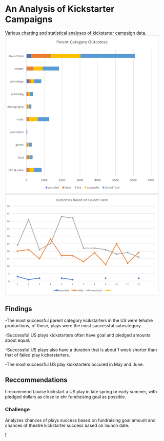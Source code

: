 # An Analysis of Kickstarter Campaigns
Various charting and statistical analyses of kickstarter campaign data.
![Parent Categories Outcomes](https://github.com/mroot9519/Kickstarter-Analysis/blob/master/Chart%201.png)
![Outcomes based on Launch date](https://github.com/mroot9519/Kickstarter-Analysis/blob/master/Chart%202.png)
## Findings
-The most successful parent category kcikstarters in the US were tehatre productions, of those, plays were the most successful subcategory.

-Successful US plays kickstarters often have goal and pledged amounts about equal.

-Successful US plays also have a duration that is about 1 week shorter than that of failed play kickerstarters.

-The most successful US play kickstarters occured in May and June.

## Reccommendations
I recommend Louise kickstart a US play in late spring or early summer, with pledged dollars as close to ehr fundraising goal as possible. 

### Challenge
Analyzes chances of plays success based on fundraising goal amount and chances of theatre kickstarter success based on launch date.

!

